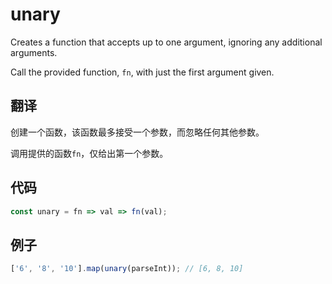 # unary

Creates a function that accepts up to one argument, ignoring any additional arguments.

Call the provided function, `fn`, with just the first argument given.

## 翻译

创建一个函数，该函数最多接受一个参数，而忽略任何其他参数。

调用提供的函数`fn`，仅给出第一个参数。

## 代码

```js
const unary = fn => val => fn(val);
```

## 例子

```js
['6', '8', '10'].map(unary(parseInt)); // [6, 8, 10]
```
